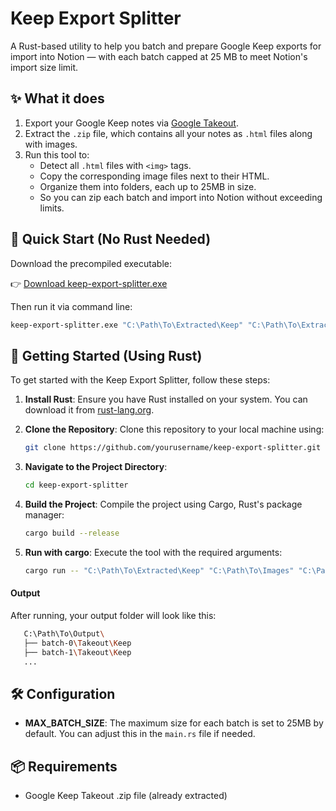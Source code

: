 # Keep Export Splitter
A Rust-based utility to help you batch and prepare Google Keep exports for import into Notion — with each batch capped at 25 MB to meet Notion's import size limit.

## ✨ What it does

1. Export your Google Keep notes via [Google Takeout](https://takeout.google.com/).
2. Extract the `.zip` file, which contains all your notes as `.html` files along with images.
3. Run this tool to:
   - Detect all `.html` files with `<img>` tags.
   - Copy the corresponding image files next to their HTML.
   - Organize them into folders, each up to 25MB in size.
   - So you can zip each batch and import into Notion without exceeding limits.
  
## 🚀 Quick Start (No Rust Needed)

Download the precompiled executable:

👉 [Download keep-export-splitter.exe](releases/keep-export-splitter.exe)

Then run it via command line:

```bash
keep-export-splitter.exe "C:\Path\To\Extracted\Keep" "C:\Path\To\Extracted\Keep" "C:\Output\Target\Path"
```

## 🚀 Getting Started (Using Rust)

To get started with the Keep Export Splitter, follow these steps:

1. **Install Rust**: Ensure you have Rust installed on your system. You can download it from [rust-lang.org](https://www.rust-lang.org/).

2. **Clone the Repository**: Clone this repository to your local machine using:
   ```bash
   git clone https://github.com/yourusername/keep-export-splitter.git
   ```

3. **Navigate to the Project Directory**: 
   ```bash
   cd keep-export-splitter
   ```

4. **Build the Project**: Compile the project using Cargo, Rust's package manager:
   ```bash
   cargo build --release
   ```

5. **Run with cargo**: Execute the tool with the required arguments:
   ```bash
   cargo run -- "C:\Path\To\Extracted\Keep" "C:\Path\To\Images" "C:\Path\To\Output"
   ```

#### Output
After running, your output folder will look like this:
   ```bash
      C:\Path\To\Output\
      ├── batch-0\Takeout\Keep
      ├── batch-1\Takeout\Keep
      ...
   ```

## 🛠️ Configuration

- **MAX_BATCH_SIZE**: The maximum size for each batch is set to 25MB by default. You can adjust this in the `main.rs` file if needed.

## 📦 Requirements
- Google Keep Takeout .zip file (already extracted)

